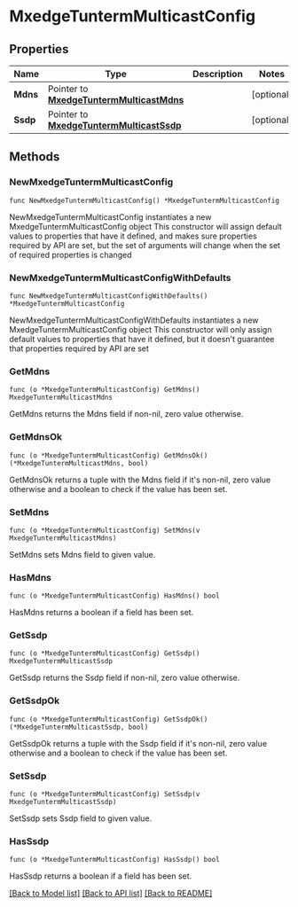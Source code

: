 # MxedgeTuntermMulticastConfig

## Properties

Name | Type | Description | Notes
------------ | ------------- | ------------- | -------------
**Mdns** | Pointer to [**MxedgeTuntermMulticastMdns**](MxedgeTuntermMulticastMdns.md) |  | [optional] 
**Ssdp** | Pointer to [**MxedgeTuntermMulticastSsdp**](MxedgeTuntermMulticastSsdp.md) |  | [optional] 

## Methods

### NewMxedgeTuntermMulticastConfig

`func NewMxedgeTuntermMulticastConfig() *MxedgeTuntermMulticastConfig`

NewMxedgeTuntermMulticastConfig instantiates a new MxedgeTuntermMulticastConfig object
This constructor will assign default values to properties that have it defined,
and makes sure properties required by API are set, but the set of arguments
will change when the set of required properties is changed

### NewMxedgeTuntermMulticastConfigWithDefaults

`func NewMxedgeTuntermMulticastConfigWithDefaults() *MxedgeTuntermMulticastConfig`

NewMxedgeTuntermMulticastConfigWithDefaults instantiates a new MxedgeTuntermMulticastConfig object
This constructor will only assign default values to properties that have it defined,
but it doesn't guarantee that properties required by API are set

### GetMdns

`func (o *MxedgeTuntermMulticastConfig) GetMdns() MxedgeTuntermMulticastMdns`

GetMdns returns the Mdns field if non-nil, zero value otherwise.

### GetMdnsOk

`func (o *MxedgeTuntermMulticastConfig) GetMdnsOk() (*MxedgeTuntermMulticastMdns, bool)`

GetMdnsOk returns a tuple with the Mdns field if it's non-nil, zero value otherwise
and a boolean to check if the value has been set.

### SetMdns

`func (o *MxedgeTuntermMulticastConfig) SetMdns(v MxedgeTuntermMulticastMdns)`

SetMdns sets Mdns field to given value.

### HasMdns

`func (o *MxedgeTuntermMulticastConfig) HasMdns() bool`

HasMdns returns a boolean if a field has been set.

### GetSsdp

`func (o *MxedgeTuntermMulticastConfig) GetSsdp() MxedgeTuntermMulticastSsdp`

GetSsdp returns the Ssdp field if non-nil, zero value otherwise.

### GetSsdpOk

`func (o *MxedgeTuntermMulticastConfig) GetSsdpOk() (*MxedgeTuntermMulticastSsdp, bool)`

GetSsdpOk returns a tuple with the Ssdp field if it's non-nil, zero value otherwise
and a boolean to check if the value has been set.

### SetSsdp

`func (o *MxedgeTuntermMulticastConfig) SetSsdp(v MxedgeTuntermMulticastSsdp)`

SetSsdp sets Ssdp field to given value.

### HasSsdp

`func (o *MxedgeTuntermMulticastConfig) HasSsdp() bool`

HasSsdp returns a boolean if a field has been set.


[[Back to Model list]](../README.md#documentation-for-models) [[Back to API list]](../README.md#documentation-for-api-endpoints) [[Back to README]](../README.md)


